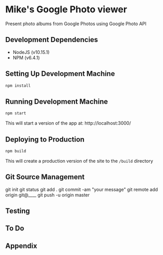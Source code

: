 # Mike's Google Photo viewer

Present photo albums from Google Photos using Google Photo API

## Development Dependencies

- NodeJS (v10.15.1)
- NPM (v6.4.1)

## Setting Up Development Machine

```bash
npm install
```

## Running Development Machine

```bash
npm start
```

This will start a version of the app at:
http://localhost:3000/

## Deploying to Production

```bash
npm build
```

This will create a production version of the site to the `/build` directory


## Git Source Management

git init
git status
git add .
git commit -am "your message"
git remote add origin git@____
git push -u origin master


## Testing


## To Do



## Appendix